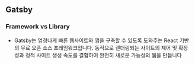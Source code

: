 ## Gatsby

### Framework vs Library

- Gatsby는 엄청나게 빠른 웹사이트와 앱을 구축할 수 있도록 도와주는 React 기반의 무료 오픈 소스 프레임워크입니다.
  동적으로 렌더링되는 사이트의 제어 및 확장성과 정적 사이트 생성 속도를 결합하여 완전히 새로운 가능성의 웹을 만듭니다